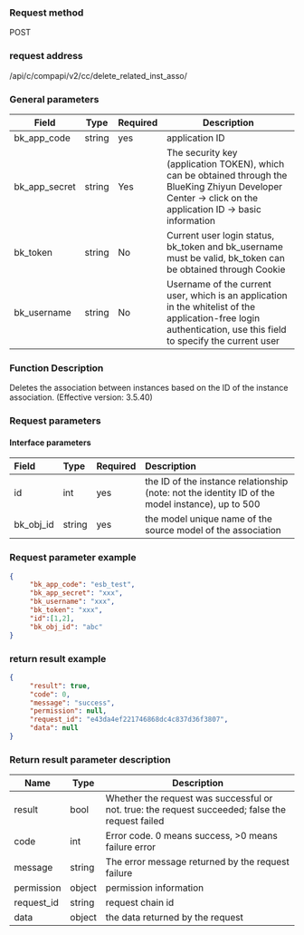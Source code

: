 ### Request method

POST


### request address

/api/c/compapi/v2/cc/delete_related_inst_asso/


### General parameters

| Field | Type | Required | Description |
|-----------|------------|--------|------------|
| bk_app_code | string | yes | application ID |
| bk_app_secret| string | Yes | The security key (application TOKEN), which can be obtained through the BlueKing Zhiyun Developer Center -> click on the application ID -> basic information |
| bk_token | string | No | Current user login status, bk_token and bk_username must be valid, bk_token can be obtained through Cookie |
| bk_username | string | No | Username of the current user, which is an application in the whitelist of the application-free login authentication, use this field to specify the current user |


### Function Description

  Deletes the association between instances based on the ID of the instance association. (Effective version: 3.5.40)

### Request parameters




#### Interface parameters

| Field | Type | Required | Description |
| :--- | :------- | :--- | :--------------- |
| id | int | yes | the ID of the instance relationship (note: not the identity ID of the model instance), up to 500 |
| bk_obj_id | string | yes | the model unique name of the source model of the association |

### Request parameter example

```json
{
     "bk_app_code": "esb_test",
     "bk_app_secret": "xxx",
     "bk_username": "xxx",
     "bk_token": "xxx",
     "id":[1,2],
     "bk_obj_id": "abc"
}
```

### return result example

```json
{
     "result": true,
     "code": 0,
     "message": "success",
     "permission": null,
     "request_id": "e43da4ef221746868dc4c837d36f3807",
     "data": null
}
```

### Return result parameter description

| Name | Type | Description |
|---|---|---|
| result | bool | Whether the request was successful or not. true: the request succeeded; false the request failed |
| code | int | Error code. 0 means success, >0 means failure error |
| message | string | The error message returned by the request failure |
| permission | object | permission information |
| request_id | string | request chain id |
| data | object | the data returned by the request |